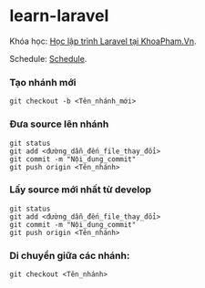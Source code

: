 # learn-laravel

Khóa học: [Học lập trình Laravel tại KhoaPham.Vn](https://www.youtube.com/playlist?list=PLzrVYRai0riQ-K705397wDnlhhWu-gAUh).

Schedule: [Schedule](https://docs.google.com/spreadsheets/d/1qRdJIVMlhSmKq59191oZvHA-K4mY23gC2psAems2XIk/edit?usp=drive_link).


### Tạo nhánh mới
```
git checkout -b <Tên_nhánh_mới>
```
### Đưa source lên nhánh
```
git status
git add <đường_dẫn_đến_file_thay_đổi>
git commit -m "Nội_dung_commit"
git push origin <Tên_nhánh>
```
### Lấy source mới nhất từ develop
```
git status
git add <đường_dẫn_đến_file_thay_đổi>
git commit -m "Nội_dung_commit"
git push origin <Tên_nhánh>
```
### Di chuyển giữa các nhánh:
```
git checkout <Tên_nhánh>
```
